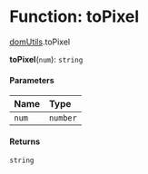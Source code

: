 # Function: toPixel

[domUtils](/en/auto-docs/free-layout-editor/modules/domUtils.md).toPixel

**toPixel**(`num`): `string`

#### Parameters

| Name | Type |
| :------ | :------ |
| `num` | `number` |

#### Returns

`string`
